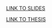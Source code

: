 [LINK TO SLIDES](https://docs.google.com/presentation/d/1gByFMDgbXfm4wuWsAKkKHMFZuMNk0JNcmt25x5YzK0Q/edit?usp=sharing)


[LINK TO THESIS](https://github.com/matibilkis/PhD-thesis/blob/master/thesis/thesis.pdf)
